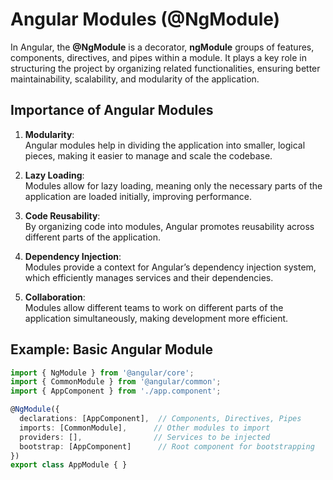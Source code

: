 # Angular Modules (@NgModule)


In Angular, the **@NgModule** is a decorator, **ngModule** groups of features, components, directives, and pipes within a module. It plays a key role in structuring the project by organizing related functionalities, ensuring better maintainability, scalability, and modularity of the application.

## Importance of Angular Modules

1. **Modularity**:  
   Angular modules help in dividing the application into smaller, logical pieces, making it easier to manage and scale the codebase.

2. **Lazy Loading**:  
   Modules allow for lazy loading, meaning only the necessary parts of the application are loaded initially, improving performance.

3. **Code Reusability**:  
   By organizing code into modules, Angular promotes reusability across different parts of the application.

4. **Dependency Injection**:  
   Modules provide a context for Angular’s dependency injection system, which efficiently manages services and their dependencies.

5. **Collaboration**:  
   Modules allow different teams to work on different parts of the application simultaneously, making development more efficient.

## Example: Basic Angular Module

```typescript
import { NgModule } from '@angular/core';
import { CommonModule } from '@angular/common';
import { AppComponent } from './app.component';

@NgModule({
  declarations: [AppComponent],  // Components, Directives, Pipes
  imports: [CommonModule],      // Other modules to import
  providers: [],                // Services to be injected
  bootstrap: [AppComponent]      // Root component for bootstrapping
})
export class AppModule { }
